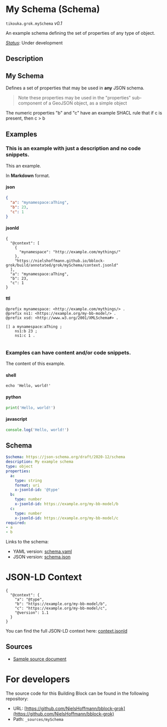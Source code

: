 
# My Schema (Schema)

`tikouka.grok.mySchema` *v0.1*

An example schema defining the set of properties of any type of object.

[*Status*](http://www.opengis.net/def/status): Under development

## Description

## My Schema

Defines a set of properties that may be used in **any** JSON schema.

> Note these properties may be used in the "properties" sub-component of a GeoJSON object, as a simple object

The numeric properties "b" and "c" have an example SHACL rule that if c is present, then c > b
## Examples

### This is an example with just a description and no code snippets.
This an example.

In **Markdown** format.
#### json
```json
{
  "a": "mynamespace:aThing",
  "b": 23,
  "c": 1
}


```

#### jsonld
```jsonld
{
  "@context": [
    {
      "mynamespace": "http://example.com/mythings/"
    },
    "https://nielshoffmann.github.io/bblock-grok/build/annotated/grok/mySchema/context.jsonld"
  ],
  "a": "mynamespace:aThing",
  "b": 23,
  "c": 1
}
```

#### ttl
```ttl
@prefix mynamespace: <http://example.com/mythings/> .
@prefix ns1: <https://example.org/my-bb-model/> .
@prefix xsd: <http://www.w3.org/2001/XMLSchema#> .

[] a mynamespace:aThing ;
    ns1:b 23 ;
    ns1:c 1 .


```


### Examples can have content and/or code snippets.
The content of this example. 
#### shell
```shell
echo 'Hello, world!'
```

#### python
```python
print('Hello, world!')
```

#### javascript
```javascript
console.log('Hello, world!')
```

## Schema

```yaml
$schema: https://json-schema.org/draft/2020-12/schema
description: My example schema
type: object
properties:
  a:
    type: string
    format: uri
    x-jsonld-id: '@type'
  b:
    type: number
    x-jsonld-id: https://example.org/my-bb-model/b
  c:
    type: number
    x-jsonld-id: https://example.org/my-bb-model/c
required:
- a
- b

```

Links to the schema:

* YAML version: [schema.yaml](https://nielshoffmann.github.io/bblock-grok/build/annotated/grok/mySchema/schema.json)
* JSON version: [schema.json](https://nielshoffmann.github.io/bblock-grok/build/annotated/grok/mySchema/schema.yaml)


# JSON-LD Context

```jsonld
{
  "@context": {
    "a": "@type",
    "b": "https://example.org/my-bb-model/b",
    "c": "https://example.org/my-bb-model/c",
    "@version": 1.1
  }
}
```

You can find the full JSON-LD context here:
[context.jsonld](https://nielshoffmann.github.io/bblock-grok/build/annotated/grok/mySchema/context.jsonld)

## Sources

* [Sample source document](https://example.com/sources/1)

# For developers

The source code for this Building Block can be found in the following repository:

* URL: [https://github.com/NielsHoffmann/bblock-grok](https://github.com/NielsHoffmann/bblock-grok)
* Path: `_sources/mySchema`

